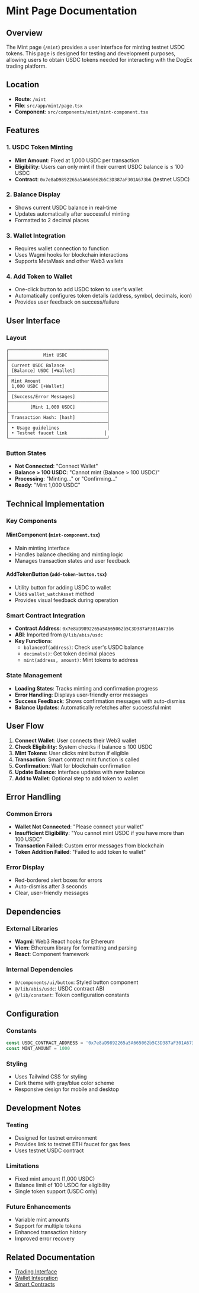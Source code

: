 # Mint Page Documentation

## Overview

The Mint page (`/mint`) provides a user interface for minting testnet USDC tokens. This page is designed for testing and development purposes, allowing users to obtain USDC tokens needed for interacting with the DogEx trading platform.

## Location

- **Route**: `/mint`
- **File**: `src/app/mint/page.tsx`
- **Component**: `src/components/mint/mint-component.tsx`

## Features

### 1. USDC Token Minting
- **Mint Amount**: Fixed at 1,000 USDC per transaction
- **Eligibility**: Users can only mint if their current USDC balance is ≤ 100 USDC
- **Contract**: `0x7e8aD9892265a5A665062b5C3D387aF301A673b6` (testnet USDC)

### 2. Balance Display
- Shows current USDC balance in real-time
- Updates automatically after successful minting
- Formatted to 2 decimal places

### 3. Wallet Integration
- Requires wallet connection to function
- Uses Wagmi hooks for blockchain interactions
- Supports MetaMask and other Web3 wallets

### 4. Add Token to Wallet
- One-click button to add USDC token to user's wallet
- Automatically configures token details (address, symbol, decimals, icon)
- Provides user feedback on success/failure

## User Interface

### Layout
```
┌─────────────────────────────────────┐
│             Mint USDC               │
├─────────────────────────────────────┤
│ Current USDC Balance                │
│ [Balance] USDC [+Wallet]            │
├─────────────────────────────────────┤
│ Mint Amount                         │
│ 1,000 USDC [+Wallet]                │
├─────────────────────────────────────┤
│ [Success/Error Messages]            │
├─────────────────────────────────────┤
│        [Mint 1,000 USDC]            │
├─────────────────────────────────────┤
│ Transaction Hash: [hash]            │
├─────────────────────────────────────┤
│ • Usage guidelines                  │
│ • Testnet faucet link              │
└─────────────────────────────────────┘
```

### Button States
- **Not Connected**: "Connect Wallet"
- **Balance > 100 USDC**: "Cannot mint (Balance > 100 USDC)"
- **Processing**: "Minting..." or "Confirming..."
- **Ready**: "Mint 1,000 USDC"

## Technical Implementation

### Key Components

#### MintComponent (`mint-component.tsx`)
- Main minting interface
- Handles balance checking and minting logic
- Manages transaction states and user feedback

#### AddTokenButton (`add-token-button.tsx`)
- Utility button for adding USDC to wallet
- Uses `wallet_watchAsset` method
- Provides visual feedback during operation

### Smart Contract Integration
- **Contract Address**: `0x7e8aD9892265a5A665062b5C3D387aF301A673b6`
- **ABI**: Imported from `@/lib/abis/usdc`
- **Key Functions**:
  - `balanceOf(address)`: Check user's USDC balance
  - `decimals()`: Get token decimal places
  - `mint(address, amount)`: Mint tokens to address

### State Management
- **Loading States**: Tracks minting and confirmation progress
- **Error Handling**: Displays user-friendly error messages
- **Success Feedback**: Shows confirmation messages with auto-dismiss
- **Balance Updates**: Automatically refetches after successful mint

## User Flow

1. **Connect Wallet**: User connects their Web3 wallet
2. **Check Eligibility**: System checks if balance ≤ 100 USDC
3. **Mint Tokens**: User clicks mint button if eligible
4. **Transaction**: Smart contract mint function is called
5. **Confirmation**: Wait for blockchain confirmation
6. **Update Balance**: Interface updates with new balance
7. **Add to Wallet**: Optional step to add token to wallet

## Error Handling

### Common Errors
- **Wallet Not Connected**: "Please connect your wallet"
- **Insufficient Eligibility**: "You cannot mint USDC if you have more than 100 USDC"
- **Transaction Failed**: Custom error messages from blockchain
- **Token Addition Failed**: "Failed to add token to wallet"

### Error Display
- Red-bordered alert boxes for errors
- Auto-dismiss after 3 seconds
- Clear, user-friendly messages

## Dependencies

### External Libraries
- **Wagmi**: Web3 React hooks for Ethereum
- **Viem**: Ethereum library for formatting and parsing
- **React**: Component framework

### Internal Dependencies
- `@/components/ui/button`: Styled button component
- `@/lib/abis/usdc`: USDC contract ABI
- `@/lib/constant`: Token configuration constants

## Configuration

### Constants
```typescript
const USDC_CONTRACT_ADDRESS = '0x7e8aD9892265a5A665062b5C3D387aF301A673b6'
const MINT_AMOUNT = 1000
```

### Styling
- Uses Tailwind CSS for styling
- Dark theme with gray/blue color scheme
- Responsive design for mobile and desktop

## Development Notes

### Testing
- Designed for testnet environment
- Provides link to testnet ETH faucet for gas fees
- Uses testnet USDC contract

### Limitations
- Fixed mint amount (1,000 USDC)
- Balance limit of 100 USDC for eligibility
- Single token support (USDC only)

### Future Enhancements
- Variable mint amounts
- Support for multiple tokens
- Enhanced transaction history
- Improved error recovery

## Related Documentation
- [Trading Interface](./trade-form.md)
- [Wallet Integration](./wallet-integration.md)
- [Smart Contracts](./smart-contracts.md)
